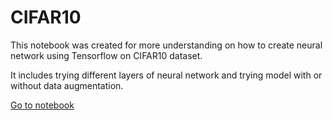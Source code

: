 # CIFAR10 

This notebook was created for more understanding on how to create neural network using Tensorflow on CIFAR10 dataset.

It includes trying different layers of neural network and trying model with or without data augmentation.

[Go to notebook](CIFAR10/CIFAR10.ipnyb)
